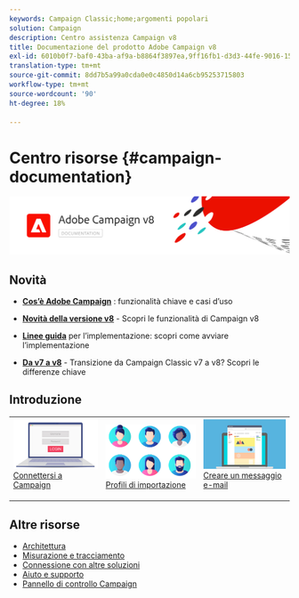 ```yaml
---
keywords: Campaign Classic;home;argomenti popolari
solution: Campaign
description: Centro assistenza Campaign v8
title: Documentazione del prodotto Adobe Campaign v8
exl-id: 6010b0f7-baf0-43ba-af9a-b8864f3897ea,9ff16fb1-d3d3-44fe-9016-15abffdbc74e
translation-type: tm+mt
source-git-commit: 8dd7b5a99a0cda0e0c4850d14a6cb95253715803
workflow-type: tm+mt
source-wordcount: '90'
ht-degree: 18%

---
```


# Centro risorse {#campaign-documentation}

![](assets/banner-documentationv8.png)

## Novità

* **[Cos’è Adobe Campaign](start/get-started.md)** : funzionalità chiave e casi d’uso

* **[Novità della versione v8](start/whats-new.md)**  - Scopri le funzionalità di Campaign v8

* **[Linee guida](start/implement.md)**   per l’implementazione: scopri come avviare l’implementazione

* **[Da v7 a v8](start/capability-matrix.md)**  - Transizione da Campaign Classic v7 a v8? Scopri le differenze chiave

## Introduzione

<table>
<tr>
  <td valign="bottom">
    <a href="start/connect.md">
      <img alt="Connetti" src="start/assets/do-not-localize/login.jpeg"/>
    </a>
    <div>
    <a href="start/connect.md">Connettersi a Campaign</a>
    </div>
    <br>
  </td>

<td valign="bottom">
      <a href="start/import.md">
       <img alt="Importazione" src="start/assets/do-not-localize/profiles.jpeg" />
       </a>
    <div><a href="start/import.md">Profili di importazione</a>
    </div>
    <br>
  </td>
  <td valign="bottom">
    <a href="start/create-message.md">
      <img alt="E-mail" src="start/assets/do-not-localize/email-design.jpeg" />
    </a>
    <div>
    <a href="start/create-message.md">Creare un messaggio e-mail</a>
    </div>
    <br>
  </td>
</tr>
</table>

## Altre risorse

* [Architettura](dev/architecture.md)
* [Misurazione e tracciamento](start/reporting.md)
* [Connessione con altre soluzioni](connect/integration.md)
* [Aiuto e supporto](start/support.md)
* [Pannello di controllo Campaign](https://experienceleague.adobe.com/docs/control-panel/using/control-panel-home.html)
